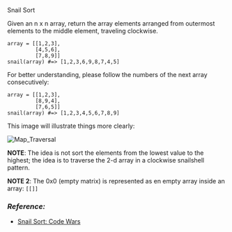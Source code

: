 Snail Sort

Given an n x n array, return the array elements arranged from outermost elements to the middle element, traveling clockwise.

```
array = [[1,2,3],
         [4,5,6],
         [7,8,9]]
snail(array) #=> [1,2,3,6,9,8,7,4,5]
```

For better understanding, please follow the numbers of the next array consecutively:
```
array = [[1,2,3],
         [8,9,4],
         [7,6,5]]
snail(array) #=> [1,2,3,4,5,6,7,8,9]
````

This image will illustrate things more clearly:

![Map_Traversal](./img/example_01.png)


**NOTE**: The idea is not sort the elements from the lowest value to the highest; 
        the idea is to traverse the 2-d array in a clockwise snailshell pattern.

**NOTE 2**: The 0x0 (empty matrix) is represented as en empty array inside an array: ```[[]]```

### _Reference:_ 
* [Snail Sort: Code Wars](https://www.codewars.com/kata/521c2db8ddc89b9b7a0000c1)